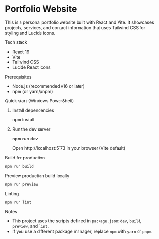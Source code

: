 
# Portfolio Website

This is a personal portfolio website built with React and Vite. It showcases projects, services, and contact information that uses Tailwind CSS for styling and Lucide icons.

Tech stack
- React 19
- Vite
- Tailwind CSS
- Lucide React icons

Prerequisites
- Node.js (recommended v16 or later)
- npm (or yarn/pnpm)

Quick start (Windows PowerShell)
1. Install dependencies

	 npm install

2. Run the dev server

	 npm run dev

	 Open http://localhost:5173 in your browser (Vite default)

Build for production

	npm run build

Preview production build locally

	npm run preview

Linting

	npm run lint

Notes
- This project uses the scripts defined in `package.json`: `dev`, `build`, `preview`, and `lint`.
- If you use a different package manager, replace `npm` with `yarn` or `pnpm`.



